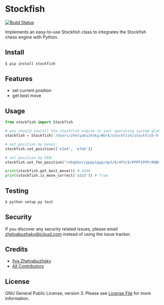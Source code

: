 # Stockfish
[![Build Status](https://travis-ci.org/zhelyabuzhsky/stockfish.svg?branch=master)](https://travis-ci.org/zhelyabuzhsky/stockfish)

Implements an easy-to-use Stockfish class to integrates the Stockfish chess engine with Python.

## Install

```bash
$ pip install stockfish
```

## Features
- set current position
- get best move

## Usage

```python
from stockfish import Stockfish

# you should install the stockfish engine in your operating system globally or specify path to binary file in class constructor
stockfish = Stockfish('/Users/zhelyabuzhsky/Work/stockfish/stockfish-9-64')

# set position by moves:
stockfish.set_position(['e2e4', 'e7e6'])

# set position by FEN:
stockfish.set_fen_position("rnbqkbnr/pppp1ppp/4p3/8/4P3/8/PPPP1PPP/RNBQKBNR w KQkq - 0 2")

print(stockfish.get_best_move()) # d2d4
print(stockfish.is_move_correct('a2a3')) # True
```

## Testing

```bash
$ python setup.py test
```

## Security
If you discover any security related issues, please email zhelyabuzhsky@icloud.com instead of using the issue tracker.

## Credits
- [Ilya Zhelyabuzhsky](https://github.com/zhelyabuzhsky)
- [All Contributors](../../contributors)

## License
GNU General Public License, version 3. Please see [License File](LICENSE) for more information.
